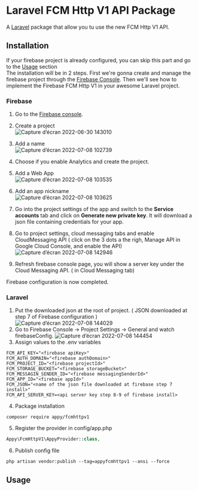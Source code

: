 # Laravel FCM Http V1 API Package

 A [Laravel](https://laravel.com/) package that allow you tu use the new FCM Http V1 API.
 
 ## Installation
If your firebase project is already configured, you can skip this part and go to the [Usage](https://github.com/agence-appy/fcmhttpv1/edit/master/README.md#usage) section  
The installation will be in 2 steps. First we're gonna create and manage the firebase project through the [Firebase Console](https://console.firebase.google.com/u/0/). Then we'll see how to implement the Firebase FCM Http V1 in your awesome Laravel project.


### Firebase

1. Go to the [Firebase console](https://console.firebase.google.com/u/0/).

2. Create a project  
![Capture d’écran 2022-06-30 143010](https://user-images.githubusercontent.com/92929363/177950500-c2ab7f98-1593-461e-82c5-7d2065474e74.png)
3. Add a name    
![Capture d’écran 2022-07-08 102739](https://user-images.githubusercontent.com/92929363/177950903-4b0ade29-2ce4-423f-980c-299444549030.png)
4. Choose if you enable Analytics and create the project.  
5. Add a Web App  
![Capture d’écran 2022-07-08 103535](https://user-images.githubusercontent.com/92929363/177952387-b80d53e3-53f4-45b4-9050-e849b58e4e24.png)
6. Add an app nickname   
![Capture d’écran 2022-07-08 103625](https://user-images.githubusercontent.com/92929363/177952640-df8a5b86-7ce6-483e-9baf-a97751343378.png)
7. Go into the project settings of the app and switch to the **Service accounts** tab and click on **Generate new private key**. It will download a json file containing credentials for your app.
8. Go to project settings, cloud messaging tabs and enable CloudMessaging API ( click on the 3 dots a the righ, Manage API in Google Cloud Console, and enable the API)  
![Capture d’écran 2022-07-08 142946](https://user-images.githubusercontent.com/92929363/177992435-e29223f7-6189-4052-baa1-c0455b2cc092.png)
9. Refresh firebase console page, you will show a server key under the Cloud Messaging API. ( in Cloud Messaging tab)

Firebase configuration is now completed.


### Laravel

1. Put the downloaded json at the root of project. ( JSON downloaded at step 7 of Firebase configuration )  
![Capture d’écran 2022-07-08 144029](https://user-images.githubusercontent.com/92929363/177993938-910ddac2-0472-45f3-9c30-3568e0e0244b.png)
2. Go to Firebase Console -> Project Settings -> General and watch firebaseConfig.
![Capture d’écran 2022-07-08 144454](https://user-images.githubusercontent.com/92929363/177994579-978d7fbc-5d23-4302-a66e-9d86edb8eb76.png)
3. Assign values to the .env variables

```env
FCM_API_KEY="<firebase apiKey>"
FCM_AUTH_DOMAIN="<firebase authDomain>"
FCM_PROJECT_ID="<firebase projectId>"
FCM_STORAGE_BUCKET="<firebase storageBucket>"
FCM_MESSAGIN_SENDER_ID="<firebase messagingSenderId>"
FCM_APP_ID="<firebase appId>"
FCM_JSON="<name of the json file downloaded at firebase step 7 install>"
FCM_API_SERVER_KEY=<api server key step 8-9 of firebase install>
```
4. Package installation
```
composer require appy/fcmhttpv1
```

5. Register the provider in config/app.php

```php
Appy\FcmHttpV1\AppyProvider::class,
```

6. Publish config file
```
php artisan vendor:publish --tag=appyfcmhttpv1 --ansi --force
```

## Usage



